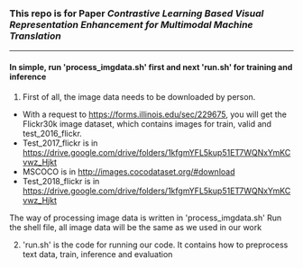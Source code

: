 ### This repo is for Paper *Contrastive Learning Based Visual Representation Enhancement for Multimodal Machine Translation*
---


#### In simple, run 'process_imgdata.sh' first and next 'run.sh' for training and inference

1. First of all, the image data needs to be downloaded by person.
- With a request to https://forms.illinois.edu/sec/229675, you will get the Flickr30k image dataset, which contains images for train, valid and test_2016_flickr.
- Test_2017_flickr is in https://drive.google.com/drive/folders/1kfgmYFL5kup51ET7WQNxYmKCvwz_Hjkt
- MSCOCO is in http://images.cocodataset.org/#download
- Test_2018_flickr is in https://drive.google.com/drive/folders/1kfgmYFL5kup51ET7WQNxYmKCvwz_Hjkt

The way of processing image data is written in 'process_imgdata.sh'
Run the shell file, all image data will be the same as we used in our work

2. 'run.sh' is the code for running our code.
  It contains how to preprocess text data, train, inference and evaluation
